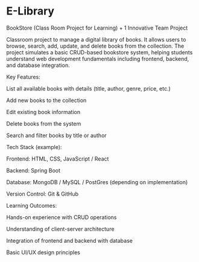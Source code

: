 # E-Library
BookStore (Class Room Project for Learning) + 1 Innovative Team Project

Classroom project to manage a digital library of books. It allows users to browse, search, add, update, and delete books from the collection. The project simulates a basic CRUD-based bookstore system, helping students understand web development fundamentals including frontend, backend, and database integration.

Key Features:

List all available books with details (title, author, genre, price, etc.)

Add new books to the collection

Edit existing book information

Delete books from the system

Search and filter books by title or author

Tech Stack (example):

Frontend: HTML, CSS, JavaScript / React

Backend: Spring Boot

Database: MongoDB / MySQL / PostGres (depending on implementation)

Version Control: Git & GitHub

Learning Outcomes:

Hands-on experience with CRUD operations

Understanding of client-server architecture

Integration of frontend and backend with database

Basic UI/UX design principles
